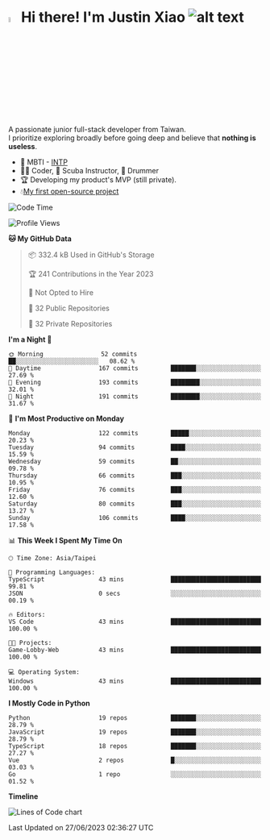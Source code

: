 # <img src="https://media.giphy.com/media/hvRJCLFzcasrR4ia7z/giphy.gif" width="5%">Hi there! I'm Justin Xiao ![alt text](https://komarev.com/ghpvc/?username=ttpss930141011&label=Profile%20views&color=0e75b6&style=flat)

A passionate junior full-stack developer from Taiwan.  
I prioritize exploring broadly before going deep and believe that **nothing is useless**.  


- 👀 MBTI - [INTP](https://www.16personalities.com/intp-personality)
- 👨‍💻 Coder, 🤿 Scuba Instructor, 🥁 Drummer
- 🏆 Developing my product's MVP (still private).
- 💧[My first open-source project](https://github.com/Game-as-a-Service/Game-Lobby-Web)


<!--START_SECTION:waka-->
![Code Time](http://img.shields.io/badge/Code%20Time-56%20mins-blue)

![Profile Views](http://img.shields.io/badge/Profile%20Views-61-blue)

**🐱 My GitHub Data** 

> 📦 332.4 kB Used in GitHub's Storage 
 > 
> 🏆 241 Contributions in the Year 2023
 > 
> 🚫 Not Opted to Hire
 > 
> 📜 32 Public Repositories 
 > 
> 🔑 32 Private Repositories 
 > 
**I'm a Night 🦉** 

```text
🌞 Morning                52 commits          ██░░░░░░░░░░░░░░░░░░░░░░░   08.62 % 
🌆 Daytime                167 commits         ███████░░░░░░░░░░░░░░░░░░   27.69 % 
🌃 Evening                193 commits         ████████░░░░░░░░░░░░░░░░░   32.01 % 
🌙 Night                  191 commits         ████████░░░░░░░░░░░░░░░░░   31.67 % 
```
📅 **I'm Most Productive on Monday** 

```text
Monday                   122 commits         █████░░░░░░░░░░░░░░░░░░░░   20.23 % 
Tuesday                  94 commits          ████░░░░░░░░░░░░░░░░░░░░░   15.59 % 
Wednesday                59 commits          ██░░░░░░░░░░░░░░░░░░░░░░░   09.78 % 
Thursday                 66 commits          ███░░░░░░░░░░░░░░░░░░░░░░   10.95 % 
Friday                   76 commits          ███░░░░░░░░░░░░░░░░░░░░░░   12.60 % 
Saturday                 80 commits          ███░░░░░░░░░░░░░░░░░░░░░░   13.27 % 
Sunday                   106 commits         ████░░░░░░░░░░░░░░░░░░░░░   17.58 % 
```


📊 **This Week I Spent My Time On** 

```text
🕑︎ Time Zone: Asia/Taipei

💬 Programming Languages: 
TypeScript               43 mins             █████████████████████████   99.81 % 
JSON                     0 secs              ░░░░░░░░░░░░░░░░░░░░░░░░░   00.19 % 

🔥 Editors: 
VS Code                  43 mins             █████████████████████████   100.00 % 

🐱‍💻 Projects: 
Game-Lobby-Web           43 mins             █████████████████████████   100.00 % 

💻 Operating System: 
Windows                  43 mins             █████████████████████████   100.00 % 
```

**I Mostly Code in Python** 

```text
Python                   19 repos            ███████░░░░░░░░░░░░░░░░░░   28.79 % 
JavaScript               19 repos            ███████░░░░░░░░░░░░░░░░░░   28.79 % 
TypeScript               18 repos            ███████░░░░░░░░░░░░░░░░░░   27.27 % 
Vue                      2 repos             █░░░░░░░░░░░░░░░░░░░░░░░░   03.03 % 
Go                       1 repo              ░░░░░░░░░░░░░░░░░░░░░░░░░   01.52 % 
```



**Timeline**

![Lines of Code chart](https://raw.githubusercontent.com/ttpss930141011/ttpss930141011/main/assets/bar_graph.png)


 Last Updated on 27/06/2023 02:36:27 UTC
<!--END_SECTION:waka-->
